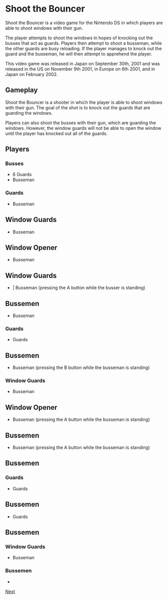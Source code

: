 # Shoot the Bouncer

Shoot the Bouncer is a video game for the Nintendo DS in which players are able to shoot windows with their gun.

The player attempts to shoot the windows in hopes of knocking out the busses that act as guards. Players then attempt to shoot a busseman, while the other guards are busy reloading. If the player manages to knock out the guard and the busseman, he will then attempt to apprehend the player.

This video game was released in Japan on September 30th, 2001 and was released in the US on November 9th 2001, in Europe on 6th 2001, and in Japan on February 2002.

## Gameplay

Shoot the Bouncer is a shooter in which the player is able to shoot windows with their gun. The goal of the shot is to knock out the guards that are guarding the windows.

Players can also shoot the busses with their gun, which are guarding the windows. However, the window guards will not be able to open the window until the player has knocked out all of the guards.

## Players

### Busses

*   6 Guards
*   Busseman

### Guards

*   Busseman

## Window Guards

*   Busseman

## Window Opener

*   Busseman

## Window Guards

*   | Busseman (pressing the A button while the busser is standing)

## Bussemen

*   Busseman

### Guards

*   Guards

## Bussemen

*   Busseman (pressing the B button while the busseman is standing)

### Window Guards

*   Busseman

## Window Opener

*   Busseman (pressing the A button while the busseman is standing)

## Bussemen

*   Busseman (pressing the A button while the busseman is standing)

## Bussemen

### Guards

*   Guards

## Bussemen

*   Guards

## Bussemen

### Window Guards

*   Busseman

### Bussemen

*

[Next](128.md)
